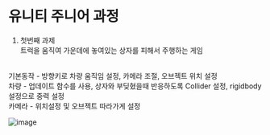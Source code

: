 # 유니티 주니어 과정

1. 첫번째 과제<br>
 트럭을 움직여 가운데에 놓여있는 상자를 피해서 주행하는 게임<br>
<br>
기본동작 - 방향키로 차량 움직임 설정, 카메라 조절, 오브젝트 위치 설정<br>
차량 - 업데이트 함수를 사용, 상자와 부딪혔을때 반응하도록 Collider 설정, rigidbody 설정으로 중력 설정<br>
카메라 - 위치설정 및 오브젝트 따라가게 설정<br>

![image](https://github.com/KimSungJun99/junior-unity-game-/assets/123717093/2654b2ec-a329-42ad-87ce-32108607f734)


